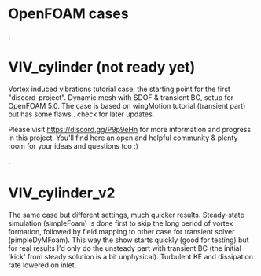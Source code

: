 # OpenFOAM cases

.

# VIV_cylinder (not ready yet)

Vortex induced vibrations tutorial case; the starting point for the first "discord-project". Dynamic mesh with SDOF & transient BC, setup for OpenFOAM 5.0. The case is based on wingMotion tutorial (transient part) but has some flaws.. check for later updates.

Please visit https://discord.gg/P9p9eHn for more information and progress in this project. You'll find here an open and helpful community & plenty room for your ideas and questions too :)

.

# VIV_cylinder_v2

The same case but different settings, much quicker results. Steady-state simulation (simpleFoam) is done first to skip the long period of vortex formation, followed by field mapping to other case for transient solver (pimpleDyMFoam). This way the show starts quickly (good for testing) but for real results I'd only do the unsteady part with transient BC (the initial 'kick' from steady solution is a bit unphysical). Turbulent KE and dissipation rate lowered on inlet.
